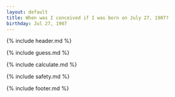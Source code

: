 ```yaml
---
layout: default
title: When was I conceived if I was born on July 27, 1907?
birthday: Jul 27, 1907
---
```


{% include header.md %}

{% include guess.md %}

{% include calculate.md %}

{% include safety.md %}

{% include footer.md %}



